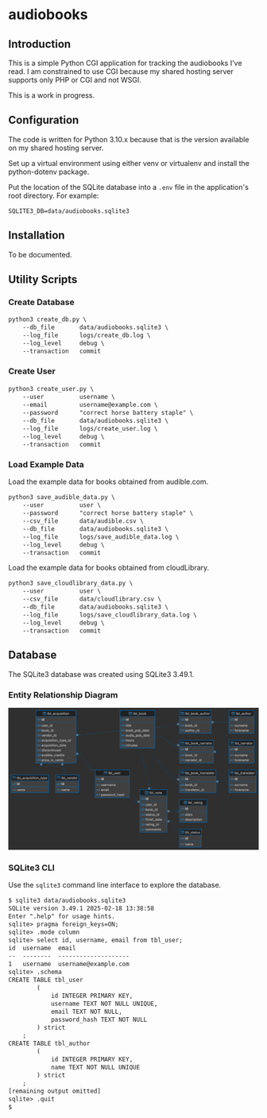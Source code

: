 # audiobooks

## Introduction

This is a simple Python CGI application for tracking the audiobooks I've read.
I am constrained to use CGI because my shared hosting server supports only PHP
or CGI and not WSGI.

This is a work in progress.

## Configuration

The code is written for Python 3.10.x because that is the version available
on my shared hosting server.

Set up a virtual environment using either venv or virtualenv and install the
python-dotenv package.

Put the location of the SQLite database into a `.env` file in the application's
root directory. For example:

```config
SQLITE3_DB=data/audiobooks.sqlite3
```

## Installation

To be documented.

## Utility Scripts

### Create Database

```shell
python3 create_db.py \
    --db_file       data/audiobooks.sqlite3 \
    --log_file      logs/create_db.log \
    --log_level     debug \
    --transaction   commit
```

### Create User

```shell
python3 create_user.py \
    --user          username \
    --email         username@example.com \
    --password      "correct horse battery staple" \
    --db_file       data/audiobooks.sqlite3 \
    --log_file      logs/create_user.log \
    --log_level     debug \
    --transaction   commit
```

### Load Example Data

Load the example data for books obtained from audible.com.

```shell
python3 save_audible_data.py \
    --user          user \
    --password      "correct horse battery staple" \
    --csv_file      data/audible.csv \
    --db_file       data/audiobooks.sqlite3 \
    --log_file      logs/save_audible_data.log \
    --log_level     debug \
    --transaction   commit
```

Load the example data for books obtained from cloudLibrary.

```shell
python3 save_cloudlibrary_data.py \
    --user          user \
    --csv_file      data/cloudlibrary.csv \
    --db_file       data/audiobooks.sqlite3 \
    --log_file      logs/save_cloudlibrary_data.log \
    --log_level     debug \
    --transaction   commit
```

## Database

The SQLite3 database was created using SQLite3 3.49.1.

### Entity Relationship Diagram

![Entity relationship diagram](ERD.png)

### SQLite3 CLI

Use the `sqlite3` command line interface to explore the database.

```shell
$ sqlite3 data/audiobooks.sqlite3
SQLite version 3.49.1 2025-02-18 13:38:58
Enter ".help" for usage hints.
sqlite> pragma foreign_keys=ON;
sqlite> .mode column
sqlite> select id, username, email from tbl_user;
id  username  email
--  --------  --------------------
1   username  username@example.com
sqlite> .schema
CREATE TABLE tbl_user
        (
            id INTEGER PRIMARY KEY,
            username TEXT NOT NULL UNIQUE,
            email TEXT NOT NULL,
            password_hash TEXT NOT NULL
        ) strict
    ;
CREATE TABLE tbl_author
        (
            id INTEGER PRIMARY KEY,
            name TEXT NOT NULL UNIQUE
        ) strict
    ;
[remaining output omitted]
sqlite> .quit
$
```
